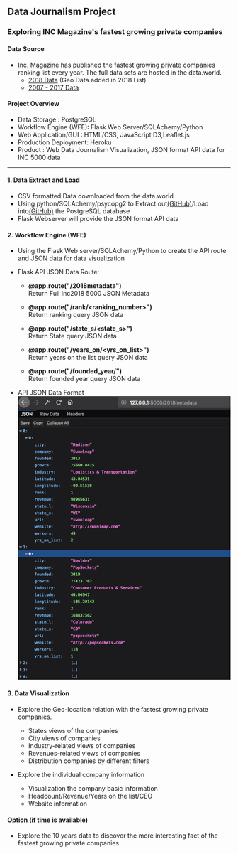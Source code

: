 ## Data Journalism Project

### Exploring INC Magazine's fastest growing private companies


#### Data Source

- [Inc. Magazine](https://www.inc.com) has published the fastest growing private companies ranking list every year. The full data sets are hosted in the data.world.     
  - [2018 Data](https://data.world/aurielle/inc-5000-2018) (Geo Data added in 2018 List)
  - [2007 - 2017 Data](https://data.world/aurielle/inc-5000-10-years)   
  
#### Project Overview
- Data Storage : PostgreSQL   
- Workflow Engine (WFE): Flask Web Server/SQLAchemy/Python   
- Web Application/GUI : HTML/CSS, JavaScript,D3,Leaflet.js   
- Production Deployment: Heroku  
- Product : Web Data Journalism Visualization, JSON format API data for INC 5000 data      

<hr>


#### 1. Data Extract and Load
- CSV formatted Data downloaded from the data.world
- Using python/SQLAchemy/psycopg2 to Extract out[(GitHub)](https://nbviewer.jupyter.org/github/Pyligent/Inc5000_Data_Viz_Project/blob/master/Data_Extract.ipynb)/Load into[(GitHub)](https://nbviewer.jupyter.org/github/Pyligent/Inc5000_Data_Viz_Project/blob/master/Data_Load.ipynb) the PostgreSQL database
- Flask Webserver will provide the JSON format API data

#### 2. Workflow Engine (WFE)
- Using the Flask Web server/SQLAchemy/Python  to create the API route and JSON data for data visualization
- Flask API JSON Data Route:
  - **@app.route("/2018metadata")**   
    Return Full Inc2018 5000 JSON Metadata   
    
  - **@app.route("/rank/<ranking_number>")**   
    Return ranking query JSON data   
    
  - **@app.route("/state_s/<state_s>")**   
    Return State query JSON data   
    
  - **@app.route("/years_on/<yrs_on_list>")**   
    Return years on the list query JSON data   
    
  - **@app.route("/founded_year/<founded>")**   
    Return founded year query JSON data
  
 - API JSON Data Format   
   ![json_format](img/api_json_format.png)
  
    
  
#### 3. Data Visualization 
 - Explore the Geo-location relation with the fastest growing private companies.
   - States views of the companies
   - City views of companies
   - Industry-related views of companies
   - Revenues-related views of companies
   - Distribution companies by different filters
 
 - Explore the individual company information
   - Visualization the company basic information
   - Headcount/Revenue/Years on the list/CEO
   - Website information
   
 #### Option (if time is available)
 - Explore the 10 years data to discover the more interesting fact of the fastest growing private companies

  
  
